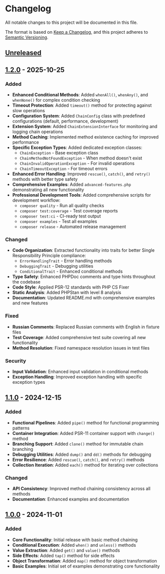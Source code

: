 # Changelog

All notable changes to this project will be documented in this file.

The format is based on [Keep a Changelog](https://keepachangelog.com/en/1.0.0/),
and this project adheres to [Semantic Versioning](https://semver.org/spec/v2.0.0.html).

## [Unreleased]

[Unreleased]: https://github.com/tommyknocker/chain/compare/v1.2.0...HEAD

## [1.2.0] - 2025-10-25

### Added
- **Enhanced Conditional Methods**: Added `whenAll()`, `whenAny()`, and `whenNone()` for complex condition checking
- **Timeout Protection**: Added `timeout()` method for protecting against slow operations
- **Configuration System**: Added `ChainConfig` class with predefined configurations (default, performance, development)
- **Extension System**: Added `ChainExtensionInterface` for monitoring and logging chain operations
- **Method Caching**: Implemented method existence caching for improved performance
- **Specific Exception Types**: Added dedicated exception classes:
  - `ChainException` - Base exception class
  - `ChainMethodNotFoundException` - When method doesn't exist
  - `ChainInvalidOperationException` - For invalid operations
  - `ChainTimeoutException` - For timeout errors
- **Enhanced Error Handling**: Improved `rescue()`, `catch()`, and `retry()` methods with better type safety
- **Comprehensive Examples**: Added `advanced-features.php` demonstrating all new functionality
- **Professional Development Tools**: Added comprehensive scripts for development workflow:
  - `composer quality` - Run all quality checks
  - `composer test:coverage` - Test coverage reports
  - `composer test:ci` - CI-ready test output
  - `composer examples` - Test all examples
  - `composer release` - Automated release management

### Changed
- **Code Organization**: Extracted functionality into traits for better Single Responsibility Principle compliance:
  - `ErrorHandlingTrait` - Error handling methods
  - `DebuggingTrait` - Debugging utilities
  - `ConditionalTrait` - Enhanced conditional methods
- **Type Safety**: Enhanced PHPDoc comments and type hints throughout the codebase
- **Code Style**: Applied PSR-12 standards with PHP CS Fixer
- **Static Analysis**: Added PHPStan with level 8 analysis
- **Documentation**: Updated README.md with comprehensive examples and new features

### Fixed
- **Russian Comments**: Replaced Russian comments with English in fixture files
- **Test Coverage**: Added comprehensive test suite covering all new functionality
- **Method Resolution**: Fixed namespace resolution issues in test files

### Security
- **Input Validation**: Enhanced input validation in conditional methods
- **Exception Handling**: Improved exception handling with specific exception types

## [1.1.0] - 2024-12-15

### Added
- **Functional Pipelines**: Added `pipe()` method for functional programming patterns
- **Container Integration**: Added PSR-11 container support with `change()` method
- **Branching Support**: Added `clone()` method for immutable chain branching
- **Debugging Utilities**: Added `dump()` and `dd()` methods for debugging
- **Error Resilience**: Added `rescue()`, `catch()`, and `retry()` methods
- **Collection Iteration**: Added `each()` method for iterating over collections

### Changed
- **API Consistency**: Improved method chaining consistency across all methods
- **Documentation**: Enhanced examples and documentation

## [1.0.0] - 2024-11-01

### Added
- **Core Functionality**: Initial release with basic method chaining
- **Conditional Execution**: Added `when()` and `unless()` methods
- **Value Extraction**: Added `get()` and `value()` methods
- **Side Effects**: Added `tap()` method for side effects
- **Object Transformation**: Added `map()` method for object transformation
- **Basic Examples**: Initial set of examples demonstrating core functionality

[1.2.0]: https://github.com/tommyknocker/chain/compare/v1.1.0...v1.2.0
[1.1.0]: https://github.com/tommyknocker/chain/compare/v1.0.0...v1.1.0
[1.0.0]: https://github.com/tommyknocker/chain/tree/v1.0.0

